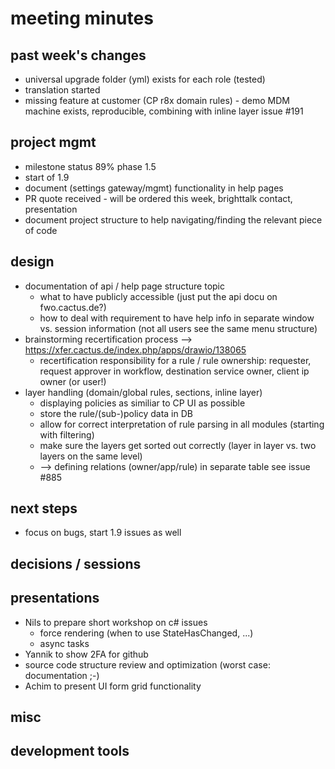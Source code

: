 # meeting minutes

## past week's changes
- universal upgrade folder (yml) exists for each role (tested)
- translation started
- missing feature at customer (CP r8x domain rules) - demo MDM machine exists, reproducible, combining with inline layer issue #191

## project mgmt
- milestone status 89% phase 1.5
- start of 1.9
- document (settings gateway/mgmt) functionality in help pages
- PR quote received - will be ordered this week, brighttalk contact, presentation
- document project structure to help navigating/finding the relevant piece of code 

## design
- documentation of api / help page structure topic
  - what to have publicly accessible (just put the api docu on fwo.cactus.de?)
  - how to deal with requirement to have help info in separate window vs. session information (not all users see the same menu structure) 
- brainstorming recertification process --> <https://xfer.cactus.de/index.php/apps/drawio/138065>
  - recertification responsibility for a rule / rule ownership: requester, request approver in workflow, destination service owner, client ip owner (or user!) 
- layer handling (domain/global rules, sections, inline layer)
  - displaying policies as similiar to CP UI as possible
  - store the rule/(sub-)policy data in DB
  - allow for correct interpretation of rule parsing in all modules (starting with filtering)
  - make sure the layers get sorted out correctly (layer in layer vs. two layers on the same level)
  - --> defining relations (owner/app/rule) in separate table see issue #885

## next steps
- focus on bugs, start 1.9 issues as well

## decisions / sessions

## presentations
- Nils to prepare short workshop on c# issues
  - force rendering (when to use StateHasChanged, ...)
  - async tasks
- Yannik to show 2FA for github
- source code structure review and optimization (worst case: documentation ;-)
- Achim to present UI form grid functionality
  
## misc
## development tools

